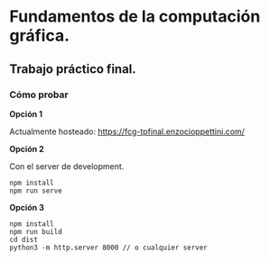 # Fundamentos de la computación gráfica.

## Trabajo práctico final.

### Cómo probar

**Opción 1**

Actualmente hosteado:  https://fcg-tpfinal.enzocioppettini.com/

**Opción 2** 

Con el server de development.

```
npm install
npm run serve
```

**Opción 3**

```
npm install
npm run build
cd dist
python3 -m http.server 8000 // o cualquier server
```

